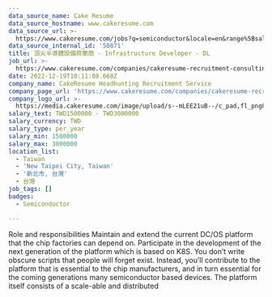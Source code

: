 ```yaml
---
data_source_name: Cake Resume
data_source_hostname: www.cakeresume.com
data_source_url: >-
  https://www.cakeresume.com/jobs?q=semiconductor&locale=en&range%5Bsalary_range%5D%5Bmin%5D=1000000
data_source_internal_id: '50871'
title: 頂尖半導體設備荷蘭商 - Infrastructure Developer - DL
job_url: >-
  https://www.cakeresume.com/companies/cakeresume-recruitment-consulting/jobs/542200
date: 2022-12-19T10:11:08.668Z
company_name: CakeResume Headhunting Recruitment Service
company_page_url: 'https://www.cakeresume.com/companies/cakeresume-recruitment-consulting'
company_logo_url: >-
  https://media.cakeresume.com/image/upload/s--mLEE21uB--/c_pad,fl_png8,h_200,w_200/v1620881212/vdbipassrdfr8omwzeq6.png
salary_text: TWD1500000 - TWD3000000
salary_currency: TWD
salary_type: per_year
salary_min: 1500000
salary_max: 3000000
location_list:
  - Taiwan
  - 'New Taipei City, Taiwan'
  - '新北市, 台灣'
  - 台灣
job_tags: []
badges:
  - Semiconductor

---
```


Role and responsibilities Maintain and extend the current DC/OS platform that the chip factories can depend on. Participate in the development of the next generation of the platform which is based on K8S. You don’t write obscure scripts that people will forget exist. Instead, you’ll contribute to the platform that is essential to the chip manufacturers, and in turn essential for the coming generations many semiconductor based devices. The platform itself consists of a scale-able and distributed 